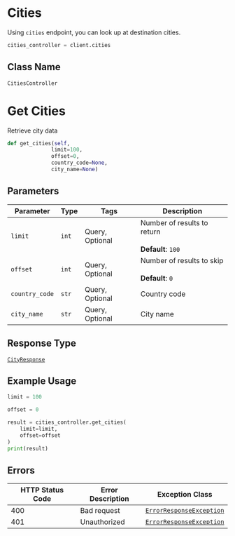 # Cities

Using `cities` endpoint, you can look up at destination cities.

```python
cities_controller = client.cities
```

## Class Name

`CitiesController`


# Get Cities

Retrieve city data

```python
def get_cities(self,
              limit=100,
              offset=0,
              country_code=None,
              city_name=None)
```

## Parameters

| Parameter | Type | Tags | Description |
|  --- | --- | --- | --- |
| `limit` | `int` | Query, Optional | Number of results to return<br><br>**Default**: `100` |
| `offset` | `int` | Query, Optional | Number of results to skip<br><br>**Default**: `0` |
| `country_code` | `str` | Query, Optional | Country code |
| `city_name` | `str` | Query, Optional | City name |

## Response Type

[`CityResponse`](../../doc/models/city-response.md)

## Example Usage

```python
limit = 100

offset = 0

result = cities_controller.get_cities(
    limit=limit,
    offset=offset
)
print(result)
```

## Errors

| HTTP Status Code | Error Description | Exception Class |
|  --- | --- | --- |
| 400 | Bad request | [`ErrorResponseException`](../../doc/models/error-response-exception.md) |
| 401 | Unauthorized | [`ErrorResponseException`](../../doc/models/error-response-exception.md) |


